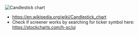 
![Candlestick chart](https://upload.wikimedia.org/wikipedia/commons/thumb/e/ea/Candlestick_chart_scheme_03-en.svg/2560px-Candlestick_chart_scheme_03-en.svg.png "Candlestick Chart Scheme")


* https://en.wikipedia.org/wiki/Candlestick_chart
* Check if screener works by searching for ticker symbol here: https://stockcharts.com/h-sc/ui
